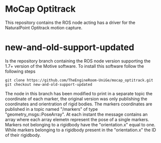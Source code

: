 # MoCap Optitrack

This repository contains the ROS node acting has a driver for the NaturalPoint Optitrack motion capture.

#  new-and-old-support-updated

Is the repository branch containing the ROS node version supporting the 1.7+ version of the Motive software. To install this software follow the following steps

```console
git clone https://github.com/TheEngineRoom-UniGe/mocap_optitrack.git
git checkout new-and-old-support-updated
```

The node in this branch has been modified to print in a separate topic the coordinate of each marker, the original version was only publishing the coordinates and orientration of rigid bodies.
The markers coordinates are published in a topic named "/markers" of type "geometry_msgs::PoseArray". At each instant the message contains an array where each array elemetn represent the pose of a single markers.
Markers not belonging to a rigidbody have the "orientation.x" equal to one. While markers belonging to a rigidbody present in the "orientation.x" the ID of their rigidbody.
